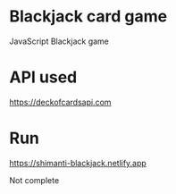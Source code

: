 # Blackjack card game
JavaScript Blackjack game 

# API used
https://deckofcardsapi.com

# Run
https://shimanti-blackjack.netlify.app

Not complete 
